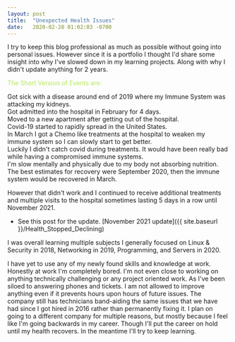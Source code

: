 ```yaml
---
layout: post
title:  "Unexpected Health Issues"
date:   2020-02-28 01:02:03 -0700
---
```

I try to keep this blog professional as much as possible without going into personal issues. However since it is a portfolio I thought I'd share some insight into why I've slowed down in my learning projects. Along with why I didn't update anything for 2 years.


<div><span style="color: rgb(181, 232, 83);">The Short Version of Events are:</span><br></div>
  
Got sick with a disease around end of 2019 where my Immune System was attacking my kidneys.  
Got admitted into the hospital in February for 4 days.  
Moved to a new apartment after getting out of the hospital.  
Covid-19 started to rapidly spread in the United States.  
In March I got a Chemo like treatments at the hospital to weaken my immune system so I can slowly start to get better.  
Luckily I didn't catch covid during treatments. It would have been really bad while having a compromised immune systems.    
I'm slow mentally and physically due to my body not absorbing nutrition.  
The best estimates for recovery were September 2020, then the immune system would be recovered in March.    

However that didn't work and I continued to receive additional treatments and multiple visits to the hospital sometimes lasting 5 days in a row until November 2021.  
* See this post for the update. [November 2021 update]({{ site.baseurl }}/Health_Stopped_Declining)

I was overall learning multiple subjects I generally focused on Linux & Security in 2018, Networking in 2019, Programming, and Servers in 2020.    

I have yet to use any of my newly found skills and knowledge at work. Honestly at work I'm completely bored. I'm not even close to working on anything technically challenging or any project oriented work. As I've been siloed to answering phones and tickets.  I am not allowed to improve anything even if it prevents hours upon hours of future issues. The company still has technicians band-aiding the same issues that we have had since I got hired in 2016 rather than permanently fixing it. I plan on going  to a different company for multiple reasons, but mostly because I feel like I'm going backwards in my career.  Though I'll put the career on hold until my health recovers. In the meantime I'll try to keep learning.